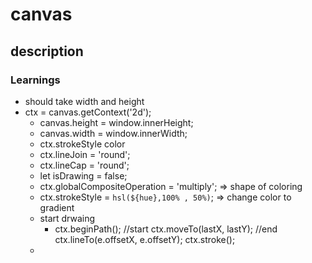 # canvas

## description


### Learnings
-  <canvas id="draw" width="800" height="800"></canvas> should take width and height
- ctx = canvas.getContext('2d');
    - canvas.height = window.innerHeight;
    - canvas.width = window.innerWidth;
    - ctx.strokeStyle color
    - ctx.lineJoin = 'round';
    - ctx.lineCap = 'round';
    - let isDrawing = false;
    - ctx.globalCompositeOperation = 'multiply';  => shape of coloring
    - ctx.strokeStyle = `hsl(${hue},100% , 50%)`;  => change color to gradient 
    - start drwaing 
        -  ctx.beginPath();
            //start
            ctx.moveTo(lastX, lastY);
            //end
            ctx.lineTo(e.offsetX, e.offsetY);
            ctx.stroke();
    - 